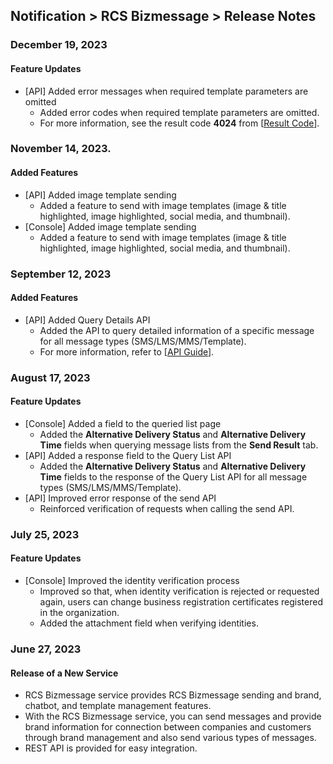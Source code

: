 ## Notification > RCS Bizmessage > Release Notes

### December 19, 2023
#### Feature Updates
* [API] Added error messages when required template parameters are omitted
    * Added error codes when required template parameters are omitted.
    * For more information, see the result code **4024** from [[Result Code](./result-code/#_1)].

### November 14, 2023.
#### Added Features
* [API] Added image template sending
    * Added a feature to send with image templates (image & title highlighted, image highlighted, social media, and thumbnail).
* [Console] Added image template sending
    * Added a feature to send with image templates (image & title highlighted, image highlighted, social media, and thumbnail).

### September 12, 2023
#### Added Features
* [API] Added Query Details API
    * Added the API to query detailed information of a specific message for all message types (SMS/LMS/MMS/Template).
    * For more information, refer to [[API Guide](./api-guide/#_3)].

### August 17, 2023
#### Feature Updates
* [Console] Added a field to the queried list page
    * Added the **Alternative Delivery Status** and **Alternative Delivery Time** fields when querying message lists from the **Send Result** tab.
* [API] Added a response field to the Query List API
    * Added the **Alternative Delivery Status** and **Alternative Delivery Time** fields to the response of the Query List API for all message types (SMS/LMS/MMS/Template).
* [API] Improved error response of the send API
    * Reinforced verification of requests when calling the send API.

### July 25, 2023
#### Feature Updates
* [Console] Improved the identity verification process
    * Improved so that, when identity verification is rejected or requested again, users can change business registration certificates registered in the organization.
    * Added the attachment field when verifying identities.

### June 27, 2023
#### Release of a New Service
* RCS Bizmessage service provides RCS Bizmessage sending and brand, chatbot, and template management features.
* With the RCS Bizmessage service, you can send messages and provide brand information for connection between companies and customers through brand management and also send various types of messages.
* REST API is provided for easy integration.
